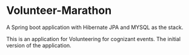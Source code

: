 # Volunteer-Marathon
A Spring boot application with Hibernate JPA and MYSQL as the stack.

This is an application for Volunteering for cognizant events. The initial version of the application.
